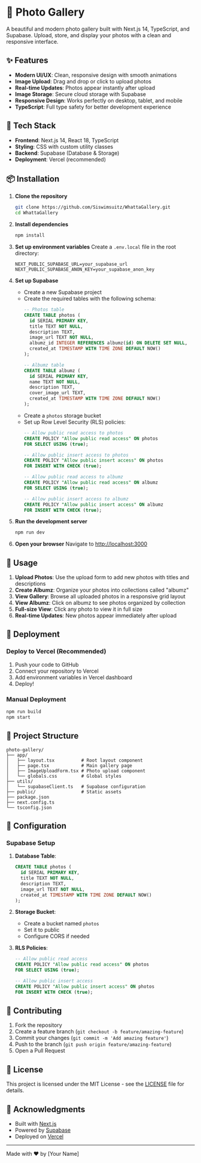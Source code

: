 # 📸 Photo Gallery

A beautiful and modern photo gallery built with Next.js 14, TypeScript, and Supabase. Upload, store, and display your photos with a clean and responsive interface.

## ✨ Features

- **Modern UI/UX**: Clean, responsive design with smooth animations
- **Image Upload**: Drag and drop or click to upload photos
- **Real-time Updates**: Photos appear instantly after upload
- **Image Storage**: Secure cloud storage with Supabase
- **Responsive Design**: Works perfectly on desktop, tablet, and mobile
- **TypeScript**: Full type safety for better development experience

## 🚀 Tech Stack

- **Frontend**: Next.js 14, React 18, TypeScript
- **Styling**: CSS with custom utility classes
- **Backend**: Supabase (Database & Storage)
- **Deployment**: Vercel (recommended)

## 📦 Installation

1. **Clone the repository**
   ```bash
   git clone https://github.com/Siswimsuitz/WhattaGallery.git
   cd WhattaGallery
   ```

2. **Install dependencies**
   ```bash
   npm install
   ```

3. **Set up environment variables**
   Create a `.env.local` file in the root directory:
   ```env
   NEXT_PUBLIC_SUPABASE_URL=your_supabase_url
   NEXT_PUBLIC_SUPABASE_ANON_KEY=your_supabase_anon_key
   ```

4. **Set up Supabase**
   - Create a new Supabase project
   - Create the required tables with the following schema:
     ```sql
     -- Photos table
     CREATE TABLE photos (
       id SERIAL PRIMARY KEY,
       title TEXT NOT NULL,
       description TEXT,
       image_url TEXT NOT NULL,
       albumz_id INTEGER REFERENCES albumz(id) ON DELETE SET NULL,
       created_at TIMESTAMP WITH TIME ZONE DEFAULT NOW()
     );

     -- Albumz table
     CREATE TABLE albumz (
       id SERIAL PRIMARY KEY,
       name TEXT NOT NULL,
       description TEXT,
       cover_image_url TEXT,
       created_at TIMESTAMP WITH TIME ZONE DEFAULT NOW()
     );
     ```
   - Create a `photos` storage bucket
   - Set up Row Level Security (RLS) policies:
     ```sql
     -- Allow public read access to photos
     CREATE POLICY "Allow public read access" ON photos
     FOR SELECT USING (true);

     -- Allow public insert access to photos
     CREATE POLICY "Allow public insert access" ON photos
     FOR INSERT WITH CHECK (true);

     -- Allow public read access to albumz
     CREATE POLICY "Allow public read access" ON albumz
     FOR SELECT USING (true);

     -- Allow public insert access to albumz
     CREATE POLICY "Allow public insert access" ON albumz
     FOR INSERT WITH CHECK (true);
     ```

5. **Run the development server**
   ```bash
   npm run dev
   ```

6. **Open your browser**
   Navigate to [http://localhost:3000](http://localhost:3000)

## 🎯 Usage

1. **Upload Photos**: Use the upload form to add new photos with titles and descriptions
2. **Create Albumz**: Organize your photos into collections called "albumz"
3. **View Gallery**: Browse all uploaded photos in a responsive grid layout
4. **View Albumz**: Click on albumz to see photos organized by collection
5. **Full-size View**: Click any photo to view it in full size
6. **Real-time Updates**: New photos appear immediately after upload

## 🚀 Deployment

### Deploy to Vercel (Recommended)

1. Push your code to GitHub
2. Connect your repository to Vercel
3. Add environment variables in Vercel dashboard
4. Deploy!

### Manual Deployment

```bash
npm run build
npm start
```

## 📁 Project Structure

```
photo-gallery/
├── app/
│   ├── layout.tsx          # Root layout component
│   ├── page.tsx            # Main gallery page
│   ├── ImageUploadForm.tsx # Photo upload component
│   └── globals.css         # Global styles
├── utils/
│   └── supabaseClient.ts   # Supabase configuration
├── public/                 # Static assets
├── package.json
├── next.config.ts
└── tsconfig.json
```

## 🔧 Configuration

### Supabase Setup

1. **Database Table**:
   ```sql
   CREATE TABLE photos (
     id SERIAL PRIMARY KEY,
     title TEXT NOT NULL,
     description TEXT,
     image_url TEXT NOT NULL,
     created_at TIMESTAMP WITH TIME ZONE DEFAULT NOW()
   );
   ```

2. **Storage Bucket**:
   - Create a bucket named `photos`
   - Set it to public
   - Configure CORS if needed

3. **RLS Policies**:
   ```sql
   -- Allow public read access
   CREATE POLICY "Allow public read access" ON photos
   FOR SELECT USING (true);

   -- Allow public insert access
   CREATE POLICY "Allow public insert access" ON photos
   FOR INSERT WITH CHECK (true);
   ```

## 🤝 Contributing

1. Fork the repository
2. Create a feature branch (`git checkout -b feature/amazing-feature`)
3. Commit your changes (`git commit -m 'Add amazing feature'`)
4. Push to the branch (`git push origin feature/amazing-feature`)
5. Open a Pull Request

## 📄 License

This project is licensed under the MIT License - see the [LICENSE](LICENSE) file for details.

## 🙏 Acknowledgments

- Built with [Next.js](https://nextjs.org/)
- Powered by [Supabase](https://supabase.com/)
- Deployed on [Vercel](https://vercel.com/)

---

Made with ❤️ by [Your Name]
